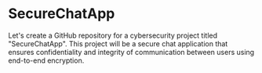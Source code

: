 # SecureChatApp
 Let's create a GitHub repository for a cybersecurity project titled "SecureChatApp". This project will be a secure chat application that ensures confidentiality and integrity of communication between users using end-to-end encryption.
